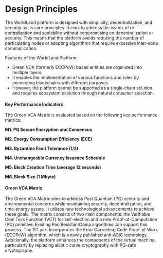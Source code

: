 # Design Principles

The WorldLand platform is designed with simplicity, decentralization, and security as its core principles. It aims to address the issues of re-centralization and scalability without compromising on decentralization or security. This means that the platform avoids reducing the number of participating nodes or adopting algorithms that require excessive inter-node communication.

Features of the WorldLand Platform:

* Green VCA (formerly ECCPoW) based entities are organized into multiple layers.
* It enables the implementation of various functions and roles by connecting blockchains with different purposes.
* However, the platform cannot be supported as a single-chain solution and requires ecosystem evolution through natural consumer selection.

#### **Key Performance Indicators**

The Green VCA Matrix is evaluated based on the following key performance metrics:

&#x20;    **M1. PQ Secure Encryption and Consensus**

&#x20;    **M2. Energy Consumption Efficiency (ECE)**

&#x20;    **M3. Byzantine Fault Tolerance (1/2)**

&#x20;    **M4. Unchangeable Currency Issuance Schedule**

&#x20;    **M5. Block Creation Time (average 12 seconds)**

&#x20;    **M6. Block Size (1 Mbyte)**

&#x20;

#### Green VCA Matrix

The Green VCA Matrix aims to address Post Quantum (PQ) security and environmental concerns while maintaining security, decentralization, and time-energy assets. It utilizes new technological advancements to achieve these goals. The matrix consists of two main components: the Verifiable Coin Toss Function (VCT) for self-election and a new Proof-of-Computation (PC) primitive. Existing PoolResistantComp algorithms can support this process. The PC part incorporates the Error Correcting Code Proof-of-Work (ECCPoW) algorithm, which is a newly published anti-ASIC technology. Additionally, the platform enhances the components of the virtual machine, particularly by replacing elliptic curve cryptography with PQ-safe cryptography.

